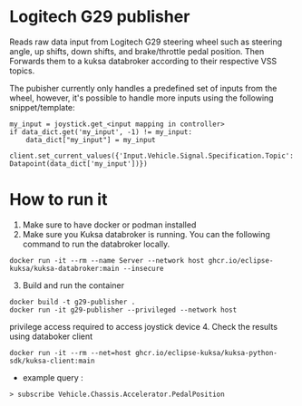 # Logitech G29 publisher

Reads raw data input from Logitech G29 steering wheel such as steering angle, up shifts, down shifts, and brake/throttle pedal position. Then Forwards them to a kuksa databroker according to their respective VSS topics.

The pubisher currently only handles a predefined set of inputs from the wheel, however, it's possible to handle more inputs using the following snippet/template:

```
my_input = joystick.get_<input mapping in controller>
if data_dict.get('my_input', -1) != my_input:
    data_dict["my_input"] = my_input
    client.set_current_values({'Input.Vehicle.Signal.Specification.Topic': Datapoint(data_dict['my_input'])})
```

# How to run it

1. Make sure to have docker or podman installed
2. Make sure you Kuksa databroker is running. You can the following command to run the databroker locally.

```
docker run -it --rm --name Server --network host ghcr.io/eclipse-kuksa/kuksa-databroker:main --insecure
```

3. Build and run the container

```
docker build -t g29-publisher .
docker run -it g29-publisher --privileged --network host
```
privilege access required to access joystick device
4. Check the results using databoker client

```
docker run -it --rm --net=host ghcr.io/eclipse-kuksa/kuksa-python-sdk/kuksa-client:main
```
- example query :

```
> subscribe Vehicle.Chassis.Accelerator.PedalPosition
```
